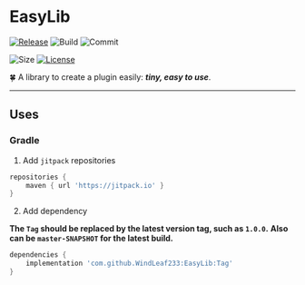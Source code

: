 # EasyLib
[![Release](https://jitpack.io/v/WindLeaf233/EasyLib.svg)](https://jitpack.io/#WindLeaf233/EasyLib)
![Build](https://img.shields.io/github/actions/workflow/status/WindLeaf233/EasyLib/build.yml?branch=master)
![Commit](https://img.shields.io/github/last-commit/WindLeaf233/EasyLib)

![Size](https://img.shields.io/github/repo-size/WindLeaf233/EasyLib)
[![License](https://img.shields.io/github/license/WindLeaf233/EasyLib)](https://choosealicense.com/licenses/gpl-3.0/)


:four_leaf_clover: A library to create a plugin easily: ***tiny, easy to use***.

---

## Uses
### Gradle
1. Add `jitpack` repositories
```groovy
repositories {
    maven { url 'https://jitpack.io' }
}
```
2. Add dependency

**The `Tag` should be replaced by the latest version tag, such as `1.0.0`.**
**Also can be `master-SNAPSHOT` for the latest build.**
```groovy
dependencies {
    implementation 'com.github.WindLeaf233:EasyLib:Tag'
}
```
